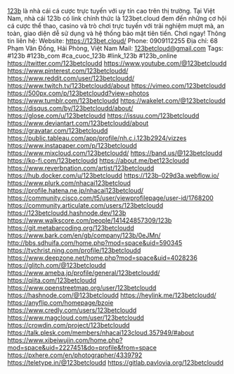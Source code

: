 [123b](https://123bet.cloud/) là nhà cái cá cược trực tuyến với uy tín cao trên thị trường. Tại Việt Nam, nhà cái 123b có link chính thức là 123bet.cloud đem đến những cơ hội cá cược thể thao, casino và trò chơi trực tuyến với trải nghiệm mượt mà, an toàn, giao diện dễ sử dụng và hệ thống bảo mật tiên tiến. Chơi ngay!
Thông tin liên hệ:
Website: https://123bet.cloud/
Phone: 0909112255
Địa chỉ: 68 Phạm Văn Đồng, Hải Phòng, Việt Nam
Mail: 123betcloud@gmail.com
Tags: #123b #123b_com #ca_cuoc_123b #link_123b #123b_online
https://twitter.com/123betcloudd
https://www.youtube.com/@123betcloudd
https://www.pinterest.com/123betcloudd/
https://www.reddit.com/user/123betcloudd/
https://www.twitch.tv/123betcloudd/about
https://vimeo.com/123betcloudd
https://500px.com/p/123betcloudd?view=photos
https://www.tumblr.com/123betcloudd
https://wakelet.com/@123betcloudd
https://disqus.com/by/123betcloudd/about/
https://glose.com/u/123betcloudd
https://issuu.com/123betcloudd
https://www.deviantart.com/123betcloudd/about
https://gravatar.com/123betcloudd
https://public.tableau.com/app/profile/nh.c.i.123b2924/vizzes
https://www.instapaper.com/p/123betcloudd
https://www.mixcloud.com/123betcloudd/
https://band.us/@123betcloudd
https://ko-fi.com/123betcloudd
https://about.me/bet123cloudd
https://www.reverbnation.com/artist/123betcloudd
https://hub.docker.com/u/123betcloudd
https://123b-029d3a.webflow.io/
https://www.plurk.com/nhacai123betcloud
https://profile.hatena.ne.jp/nhacai123betcloud/
https://community.cisco.com/t5/user/viewprofilepage/user-id/1768200
https://community.articulate.com/users/123betcloudd
https://123betcloudd.hashnode.dev/123b
https://www.walkscore.com/people/141424857309/123b
https://git.metabarcoding.org/123betcloudd
https://www.bark.com/en/gb/company/123b/0eJMn/
http://bbs.sdhuifa.com/home.php?mod=space&uid=590345
https://tvchrist.ning.com/profile/123betcloudd
https://www.deepzone.net/home.php?mod=space&uid=4028236
https://glitch.com/@123betcloudd
https://www.ameba.jp/profile/general/123betcloudd/
https://qiita.com/123betcloudd
https://www.openstreetmap.org/user/123betcloudd
https://hashnode.com/@123betcloudd
https://heylink.me/123betcloudd/
https://anyflip.com/homepage/bzoie
https://www.credly.com/users/123betcloudd
https://www.magcloud.com/user/123betcloudd
https://crowdin.com/project/123betcloudd
https://talk.plesk.com/members/nhacai123cloud.357949/#about
https://www.xibeiwujin.com/home.php?mod=space&uid=2227451&do=profile&from=space
https://pxhere.com/en/photographer/4339792
https://teletype.in/@123betcloudd
https://gitlab.pavlovia.org/123betcloudd